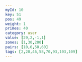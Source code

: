 ```yaml
---
myId: 10
key: 51
pos: 49
weight: 1
primes: 40
category: user
value: [29,2,-1,1]
zones: [1,30,200]
pairs: [10,6,50,60]
tags: [2,20,46,58,70,93,103,109]
---
```


